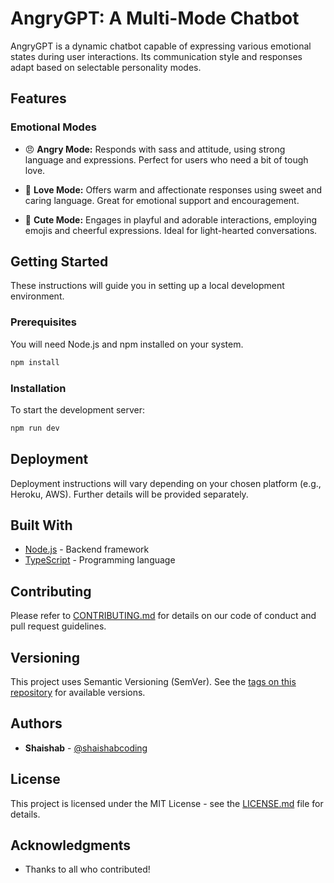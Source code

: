 # AngryGPT: A Multi-Mode Chatbot

AngryGPT is a dynamic chatbot capable of expressing various emotional states during user interactions. Its communication style and responses adapt based on selectable personality modes.

## Features

### Emotional Modes

- 😠 **Angry Mode:** Responds with sass and attitude, using strong language and expressions. Perfect for users who need a bit of tough love.

- 💖 **Love Mode:** Offers warm and affectionate responses using sweet and caring language. Great for emotional support and encouragement.

- 🥰 **Cute Mode:** Engages in playful and adorable interactions, employing emojis and cheerful expressions. Ideal for light-hearted conversations.

## Getting Started

These instructions will guide you in setting up a local development environment.

### Prerequisites

You will need Node.js and npm installed on your system.

```bash
npm install
```

### Installation

To start the development server:

```bash
npm run dev
```

## Deployment

Deployment instructions will vary depending on your chosen platform (e.g., Heroku, AWS). Further details will be provided separately.

## Built With

- [Node.js](https://nodejs.org/) - Backend framework
- [TypeScript](https://www.typescriptlang.org/) - Programming language

## Contributing

Please refer to [CONTRIBUTING.md](CONTRIBUTING.md) for details on our code of conduct and pull request guidelines.

## Versioning

This project uses Semantic Versioning (SemVer). See the [tags on this repository](https://github.com/yourusername/yourrepo/tags) for available versions.

## Authors

- **Shaishab** - [@shaishabcoding](https://github.com/shaishabcoding)

## License

This project is licensed under the MIT License - see the [LICENSE.md](LICENSE.md) file for details.

## Acknowledgments

- Thanks to all who contributed!
